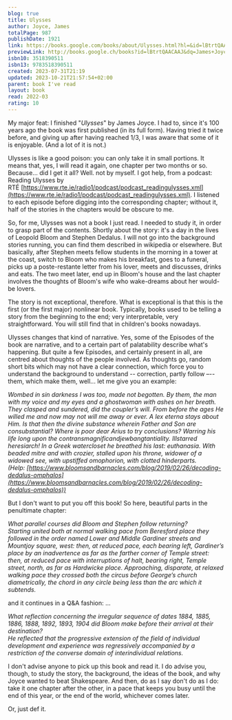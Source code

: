 ```yaml
---
blog: true
title: Ulysses
author: Joyce, James
totalPage: 987
publishDate: 1921
link: https://books.google.com/books/about/Ulysses.html?hl=&id=lBtrtQAACAAJ
previewLink: http://books.google.ch/books?id=lBtrtQAACAAJ&dq=James+Joyce,+Ulysses&hl=&as_pt=BOOKS&cd=1&source=gbs_api
isbn10: 3518390511
isbn13: 9783518390511
created: 2023-07-31T21:19
updated: 2023-10-21T21:57:54+02:00
parent: book I've read
layout: book
read: 2022-03
rating: 10
---
```

  
My major feat: I finished "_Ulysses_" by James Joyce. I had to, since it's 100 years ago the book was first published (in its full form). Having tried it twice before, and giving up after having reached 1/3, I was aware that some of it is enjoyable. (And a lot of it is not.)    
  
Ulysses is like a good poison: you can only take it in small portions. It means that, yes, I will read it again, one chapter per two months or so. Because... did I get it all? Well. not by myself. I got help, from a podcast: Reading Ulysses by RTÉ [https://www.rte.ie/radio1/podcast/podcast_readingulysses.xml](https://www.rte.ie/radio1/podcast/podcast_readingulysses.xml). I listened to each episode before digging into the corresponding chapter; without it, half of the stories in the chapters would be obscure to me.    
  
So, for me, Ulysses was not a book I just read. I needed to study it, in order to grasp part of the contents. Shortly about the story: it's a day in the lives of Leopold Bloom and Stephen Dedalus. I will not go into the background stories running, you can find them described in wikipedia or elsewhere. But basically, after Stephen meets fellow students in the morning in a tower at the coast, switch to Bloom who makes his breakfast, goes to a funeral, picks up a poste-restante letter from his lover, meets and discusses, drinks and eats. The two meet later, end up in Bloom's house and the last chapter involves the thoughts of Bloom's wife who wake-dreams about her would-be lovers.    
  
The story is not exceptional, therefore. What is exceptional is that this is the first (or the first major) nonlinear book. Typically, books used to be telling a story from the beginning to the end; very interpretable, very straightforward. You will still find that in children's books nowadays.    
  
Ulysses changes that kind of narrative. Yes, some of the Episodes of the book are narrative, and to a certain part of palatability describe what's happening. But quite a few Episodes, and certainly present in all, are centred about thoughts of the people involved. As thoughts go, random short bits which may not have a clear connection, which force you to understand the background to understand -- correction, partly follow –--them, which make them, well... let me give you an example:    
  
_Wombed in sin darkness I was too, made not begotten. By them, the man with my voice and my eyes and a ghostwoman with ashes on her breath. They clasped and sundered, did the coupler’s will. From before the ages He willed me and now may not will me away or ever. A lex eterna stays about Him. Is that then the divine substance wherein Father and Son are consubstantial? Where is poor dear Arius to try conclusions? Warring his life long upon the contransmagnificandjewbangtantiality. Illstarred heresiarch! In a Greek watercloset he breathed his last: euthanasia. With beaded mitre and with crozier, stalled upon his throne, widower of a widowed see, with upstiffed omophorion, with clotted hinderparts.    
(Help: [https://www.bloomsandbarnacles.com/blog/2019/02/26/decoding-dedalus-omphalos](https://www.bloomsandbarnacles.com/blog/2019/02/26/decoding-dedalus-omphalos))_  
  
But I don't want to put you off this book! So here, beautiful parts in the penultimate chapter:    
  
_What parallel courses did Bloom and Stephen follow returning?   
Starting united both at normal walking pace from Beresford place they followed in the order named Lower and Middle Gardiner streets and Mountjoy square, west: then, at reduced pace, each bearing left, Gardiner’s place by an inadvertence as far as the farther corner of Temple street: then, at reduced pace with interruptions of halt, bearing right, Temple street, north, as far as Hardwicke place. Approaching, disparate, at relaxed walking pace they crossed both the circus before George’s church diametrically, the chord in any circle being less than the arc which it subtends._    
  
and it continues in a Q&A fashion: ...    
  
_What reflection concerning the irregular sequence of dates 1884, 1885, 1886, 1888, 1892, 1893, 1904 did Bloom make before their arrival at their destination?    
He reflected that the progressive extension of the field of individual development and experience was regressively accompanied by a restriction of the converse domain of interindividual relations._  
  
I don't advise anyone to pick up this book and read it. I do advise you, though, to study the story, the background, the ideas of the book, and why Joyce wanted to beat Shakespeare. And then, do as I say don't do as I do: take it one chapter after the other, in a pace that keeps you busy until the end of this year, or the end of the world, whichever comes later.     
  
Or, just def it.